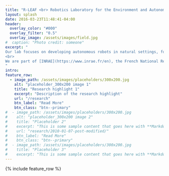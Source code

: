 ```yaml
---
title: "R-LEAF <br> Robotics Laboratory for the Environment and Autonomous Farming"
layout: splash
date: 2016-03-23T11:48:41-04:00
header:
  overlay_color: "#000"
  overlay_filter: "0.5"
  overlay_image: /assets/images/field.jpg
#  caption: "Photo credit: someone"
excerpt: "
Our lab focuses on developing autonomous robots in natural settings, for the ecological transition in agriculture and environmental surveying.
<br>
We are part of [INRAE](https://www.inrae.fr/en), the French National Research Institute for Agriculture, Food and the Environment, in the [Technologies and Information Systems for Agrosystems Research Unit](https://tscf.clermont.hub.inrae.fr/).
"
intro: 
feature_row:
  - image_path: /assets/images/placeholders/300x200.jpg
    alt: "placeholder_300x200 image 1"
    title: "Research highlight 1"
    excerpt: "Description of the research highlight"
    url: "/research"
    btn_label: "Read More"
    btn_class: "btn--primary"
#  - image_path: /assets/images/placeholders/300x200.jpg
#    alt: "placeholder_300x200 image 2"
#    title: "Placeholder 2"
#    excerpt: "This is some sample content that goes here with **Markdown** formatting."
#    url: "research/2010-01-07-post-modified/"
#    btn_label: "Read More"
#    btn_class: "btn--primary"
#  - image_path: /assets/images/placeholders/300x200.jpg
#    title: "Placeholder 3"
#    excerpt: "This is some sample content that goes here with **Markdown** formatting."
---
```



{% include feature_row %}

<!--
# ========================================================================================================
# TEMPLATE BELOW, DON'T MODIFY, ONLY COPY=================================================================
# ========================================================================================================
# feature_row2:
#   - image_path: assets/images/placeholder_300x200.png
#     alt: "placeholder_300x200 image 2"
#     title: "Placeholder Image Left Aligned"
#     excerpt: 'This is some sample content that goes here with **Markdown** formatting. Left aligned with `type="left"`'
#     url: "#test-link"
#     btn_label: "Read More"
#     btn_class: "btn--primary"
# feature_row3:
#   - image_path: assets/images/placeholder_300x200.png
#     alt: "placeholder_300x200 image 2"
#     title: "Placeholder Image Right Aligned"
#     excerpt: 'This is some sample content that goes here with **Markdown** formatting. Right aligned with `type="right"`'
#     url: "#test-link"
#     btn_label: "Read More"
#     btn_class: "btn--primary"
# feature_row4:
#   - image_path: assets/images/placeholder_300x200.png
#     image_caption: "Image courtesy of [Unsplash](https://unsplash.com/)"
#     alt: "placeholder_300x200 image 2"
#     title: "Placeholder Image Center Aligned"
#     excerpt: 'This is some sample content that goes here with **Markdown** formatting. Centered with `type="center"`'
#     url: "#test-link"
#     btn_label: "Read More"
#     btn_class: "btn--primary"

# {% include feature_row id="feature_row2" type="left" %}

# {% include feature_row id="feature_row3" type="right" %}

# {% include feature_row id="feature_row4" type="center" %}
-->
